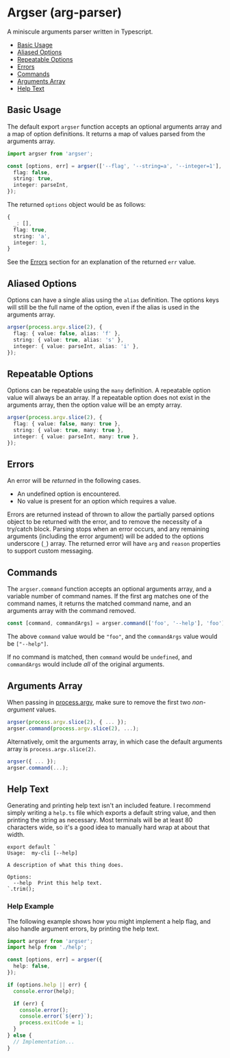 # Argser (arg-parser)

A miniscule arguments parser written in Typescript.

- [Basic Usage](#basic-usage)
- [Aliased Options](#aliased-options)
- [Repeatable Options](#repeatable-options)
- [Errors](#errors)
- [Commands](#commands)
- [Arguments Array](#arguments-array)
- [Help Text](#help-text)

## Basic Usage

The default export `argser` function accepts an optional arguments array and a map of option definitions. It returns a map of values parsed from the arguments array.

```ts
import argser from 'argser';

const [options, err] = argser(['--flag', '--string=a', '--integer=1'], {
  flag: false,
  string: true,
  integer: parseInt,
});
```

The returned `options` object would be as follows:

```ts
{
  _: [],
  flag: true,
  string: 'a',
  integer: 1,
}
```

See the [Errors](#errors) section for an explanation of the returned `err` value.

## Aliased Options

Options can have a single alias using the `alias` definition. The options keys will still be the full name of the option, even if the alias is used in the arguments array.

```ts
argser(process.argv.slice(2), {
  flag: { value: false, alias: 'f' },
  string: { value: true, alias: 's' },
  integer: { value: parseInt, alias: 'i' },
});
```

## Repeatable Options

Options can be repeatable using the `many` definition. A repeatable option value will always be an array. If a repeatable option does not exist in the arguments array, then the option value will be an empty array.

```ts
argser(process.argv.slice(2), {
  flag: { value: false, many: true },
  string: { value: true, many: true },
  integer: { value: parseInt, many: true },
});
```

## Errors

An error will be _returned_ in the following cases.

- An undefined option is encountered.
- No value is present for an option which requires a value.

Errors are returned instead of thrown to allow the partially parsed options object to be returned with the error, and to remove the necessity of a try/catch block. Parsing stops when an error occurs, and any remaining arguments (including the error argument) will be added to the options underscore (`_`) array. The returned error will have `arg` and `reason` properties to support custom messaging.

## Commands

The `argser.command` function accepts an optional arguments array, and a variable number of command names. If the first arg matches one of the command names, it returns the matched command name, and an arguments array with the command removed.

```ts
const [command, commandArgs] = argser.command(['foo', '--help'], 'foo');
```

The above `command` value would be `"foo"`, and the `commandArgs` value would be `["--help"]`.

If no command is matched, then `command` would be `undefined`, and `commandArgs` would include _all_ of the original arguments.

## Arguments Array

When passing in [process.argv](https://nodejs.org/docs/latest/api/process.html#process_process_argv), make sure to remove the first two _non-argument_ values.

```ts
argser(process.argv.slice(2), { ... });
argser.command(process.argv.slice(2), ...);
```

Alternatively, omit the arguments array, in which case the default arguments array is `process.argv.slice(2)`.

```ts
argser({ ... });
argser.command(...);
```

## Help Text

Generating and printing help text isn't an included feature. I recommend simply writing a `help.ts` file which exports a default string value, and then printing the string as necessary. Most terminals will be at least 80 characters wide, so it's a good idea to manually hard wrap at about that width.

```tsx
export default `
Usage:  my-cli [--help]

A description of what this thing does.

Options:
  --help  Print this help text.
`.trim();
```

### Help Example

The following example shows how you might implement a help flag, and also handle argument errors, by printing the help text.

```ts
import argser from 'argser';
import help from './help';

const [options, err] = argser({
  help: false,
});

if (options.help || err) {
  console.error(help);

  if (err) {
    console.error();
    console.error(`${err}`);
    process.exitCode = 1;
  }
} else {
  // Implementation...
}
```
